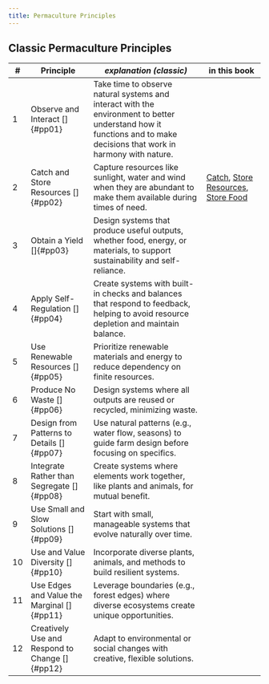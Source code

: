 ```yaml
---
title: Permaculture Principles
---
```

## Classic Permaculture Principles


| # | Principle | *explanation (classic)* | in this book |
|---|-----------|------------------------ | ------------ |
| 1 | Observe and Interact []{#pp01} | Take time to observe natural systems and interact with the environment to better understand how it functions and to make decisions that work in harmony with nature.|
| 2 | Catch and Store Resources []{#pp02} | Capture resources like sunlight, water and wind when they are abundant to make them available during times of need. | [Catch](#catch-resources), [Store Resources](#store-resources), [Store Food](#store-food)
| 3 | Obtain a Yield []{#pp03} | Design systems that produce useful outputs, whether food, energy, or materials, to support sustainability and self-reliance.|
| 4 | Apply Self-Regulation []{#pp04} | Create systems with built-in checks and balances that respond to feedback, helping to avoid resource depletion and maintain balance. |
| 5 | Use Renewable Resources []{#pp05} | Prioritize renewable materials and energy to reduce dependency on finite resources.|
| 6 | Produce No Waste []{#pp06} | Design systems where all outputs are reused or recycled, minimizing waste.| 
| 7 | Design from Patterns to Details []{#pp07} | Use natural patterns (e.g., water flow, seasons) to guide farm design before focusing on specifics. |
| 8 | Integrate Rather than Segregate []{#pp08} | Create systems where elements work together, like plants and animals, for mutual benefit.|
| 9 | Use Small and Slow Solutions []{#pp09} | Start with small, manageable systems that evolve naturally over time. |
|10 | Use and Value Diversity []{#pp10} | Incorporate diverse plants, animals, and methods to build resilient systems.|
|11 | Use Edges and Value the Marginal []{#pp11} | Leverage boundaries (e.g., forest edges) where diverse ecosystems create unique opportunities.|
|12 | Creatively Use and Respond to Change []{#pp12} | Adapt to environmental or social changes with creative, flexible solutions.|

